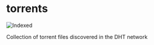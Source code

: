torrents 
========
![Indexed](https://img.shields.io/badge/indexed-211191-blue)

Collection of torrent files discovered in the DHT network
